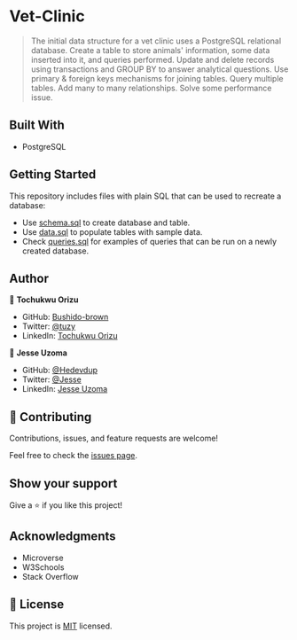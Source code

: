 # Vet-Clinic

> The initial data structure for a vet clinic uses a PostgreSQL relational database. Create a table to store animals' information, some data inserted into it, and queries performed.
> Update and delete records using transactions and GROUP BY to answer analytical questions.
> Use primary & foreign keys mechanisms for joining tables. Query multiple tables. Add many to many relationships. Solve some performance issue.

## Built With

- PostgreSQL

## Getting Started

This repository includes files with plain SQL that can be used to recreate a database:

- Use [schema.sql](./schema.sql) to create database and table.
- Use [data.sql](./data.sql) to populate tables with sample data.
- Check [queries.sql](./queries.sql) for examples of queries that can be run on a newly created database.

## Author

👤 **Tochukwu Orizu**

- GitHub: [Bushido-brown](https://github.com/Bushido-brown)
- Twitter: [@tuzy](https://twitter.com/tuzy)
- LinkedIn: [Tochukwu Orizu](https://linkedin.com/in/tochukwuorizu)

👤 **Jesse Uzoma**

- GitHub: [@Hedevdup](https://github.com/Hedevdup)
- Twitter: [@Jesse](https://twitter.com/Jesse)
- LinkedIn: [Jesse Uzoma](https://www.linkedin.com/in/jesseuzoma/)

## 🤝 Contributing

Contributions, issues, and feature requests are welcome!

Feel free to check the [issues page](../../issues/).

## Show your support

Give a ⭐️ if you like this project!

## Acknowledgments

- Microverse
- W3Schools
- Stack Overflow

## 📝 License

This project is [MIT](./MIT.md) licensed.
